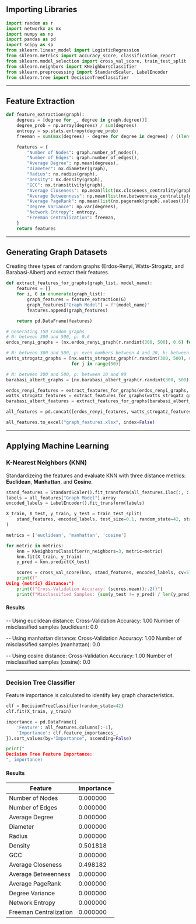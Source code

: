 ## Importing Libraries

```python
import random as r
import networkx as nx
import numpy as np
import pandas as pd
import scipy as sp
from sklearn.linear_model import LogisticRegression
from sklearn.metrics import accuracy_score, classification_report
from sklearn.model_selection import cross_val_score, train_test_split
from sklearn.neighbors import KNeighborsClassifier
from sklearn.preprocessing import StandardScaler, LabelEncoder
from sklearn.tree import DecisionTreeClassifier
```

---

## Feature Extraction


```python
def feature_extraction(graph):
    degrees = [degree for _, degree in graph.degree()]
    degree_prob = np.array(degrees) / sum(degrees)
    entropy = sp.stats.entropy(degree_prob)
    freeman = sum(max(degrees) - degree for degree in degrees) / ((len(graph) - 1) * (len(graph) - 2))

    features = {
        "Number of Nodes": graph.number_of_nodes(),
        "Number of Edges": graph.number_of_edges(),
        "Average Degree": np.mean(degrees),
        "Diameter": nx.diameter(graph),
        "Radius": nx.radius(graph),
        "Density": nx.density(graph),
        "GCC": nx.transitivity(graph),
        "Average Closeness": np.mean(list(nx.closeness_centrality(graph).values())),
        "Average Betweenness": np.mean(list(nx.betweenness_centrality(graph).values())),
        "Average PageRank": np.mean(list(nx.pagerank(graph).values())),
        "Degree Variance": np.var(degrees),
        "Network Entropy": entropy,
        "Freeman Centralization": freeman,
    }
    return features
```

---

## Generating Graph Datasets

Creating three types of random graphs (Erdos-Renyi, Watts-Strogatz, and Barabasi-Albert) and extract their features.

```python
def extract_features_for_graphs(graph_list, model_name):
    features = []
    for i, G in enumerate(graph_list):
        graph_features = feature_extraction(G)
        graph_features["Graph Model"] = f"{model_name}"
        features.append(graph_features)

    return pd.DataFrame(features)

# Generating 150 random graphs
# N: between 300 and 500, p: 0.6
erdos_renyi_graphs = [nx.erdos_renyi_graph(r.randint(300, 500), 0.6) for i in range(50)]

# N: between 300 and 500, p: even numbers between 4 and 20, k: between 0.5 and 0.7
watts_strogatz_graphs = [nx.watts_strogatz_graph(r.randint(300, 500), r.choice(range(4, 20, 2)), r.uniform(0.5, 0.7))
                         for j in range(50)]

# N: between 300 and 500, p: between 10 and 90
barabasi_albert_graphs = [nx.barabasi_albert_graph(r.randint(300, 500), r.randint(10, 90)) for k in range(50)]

erdos_renyi_features = extract_features_for_graphs(erdos_renyi_graphs, "Erdos-Renyi")
watts_strogatz_features = extract_features_for_graphs(watts_strogatz_graphs, "Watts-Strogatz")
barabasi_albert_features = extract_features_for_graphs(barabasi_albert_graphs, "Barabasi-Albert")

all_features = pd.concat([erdos_renyi_features, watts_strogatz_features, barabasi_albert_features], ignore_index=True)

all_features.to_excel("graph_features.xlsx", index=False)
```

---

## Applying Machine Learning

### K-Nearest Neighbors (KNN)

Standardizeing the features and evaluate KNN with three distance metrics: **Euclidean**, **Manhattan**, and **Cosine**.

```python
stand_features = StandardScaler().fit_transform(all_features.iloc[:, :-1].values)
labels = all_features["Graph Model"].array
encoded_labels = LabelEncoder().fit_transform(labels)

X_train, X_test, y_train, y_test = train_test_split(
    stand_features, encoded_labels, test_size=0.1, random_state=42, stratify=encoded_labels
)

metrics = ['euclidean', 'manhattan', 'cosine']

for metric in metrics:
    knn = KNeighborsClassifier(n_neighbors=3, metric=metric)
    knn.fit(X_train, y_train)
    y_pred = knn.predict(X_test)

    scores = cross_val_score(knn, stand_features, encoded_labels, cv=5)
    print(f"
Using {metric} distance:")
    print(f"Cross-Validation Accuracy: {scores.mean():.2f}")
    print(f"Misclassified Samples: {sum(y_test != y_pred) / len(y_pred):.2f}")
```
#### Results
-- Using euclidean distance:
Cross-Validation Accuracy: 1.00
Number of misclassified samples (euclidean): 0.0

-- Using manhattan distance:
Cross-Validation Accuracy: 1.00
Number of misclassified samples (manhattan): 0.0

-- Using cosine distance:
Cross-Validation Accuracy: 1.00
Number of misclassified samples (cosine): 0.0


---

### Decision Tree Classifier

Feature importance is calculated to identify key graph characteristics.

```python
clf = DecisionTreeClassifier(random_state=42)
clf.fit(X_train, y_train)

importance = pd.DataFrame({
    'Feature': all_features.columns[:-1],
    'Importance': clf.feature_importances_,
}).sort_values(by="Importance", ascending=False)

print("
Decision Tree Feature Importance:
", importance)
```
#### Results 
| Feature                  | Importance |
|--------------------------|------------|
| Number of Nodes          | 0.000000   |
| Number of Edges          | 0.000000   |
| Average Degree           | 0.000000   |
| Diameter                  | 0.000000   |
| Radius                  | 0.000000   |
| Density                 | 0.501818   |
| GCC                     | 0.000000   |
| Average Closeness       | 0.498182   |
| Average Betweenness     | 0.000000   |
| Average PageRank        | 0.000000   |
| Degree Variance         | 0.000000   |
| Network Entropy         | 0.000000   |
| Freeman Centralization  | 0.000000   |
